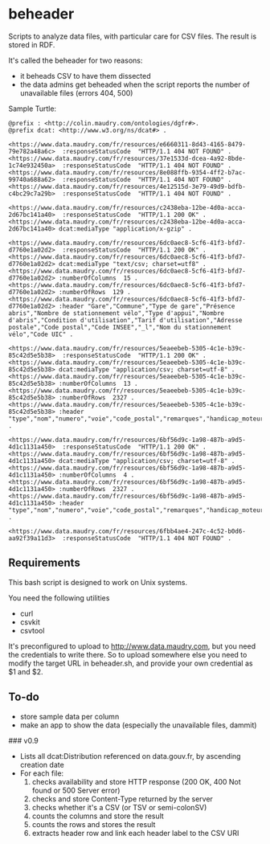 # beheader
Scripts to analyze data files, with particular care for  CSV files. The result is stored in RDF.

It's called the beheader for two reasons:

* it beheads CSV to have them dissected
* the data admins get beheaded when the script reports the number of unavailable files (errors 404, 500)

Sample Turtle:

```turtle
@prefix : <http://colin.maudry.com/ontologies/dgfr#>.
@prefix dcat: <http://www.w3.org/ns/dcat#> .

<https://www.data.maudry.com/fr/resources/e6660311-8d43-4165-8479-79e782a48a6c>  :responseStatusCode  "HTTP/1.1 404 NOT FOUND" .
<https://www.data.maudry.com/fr/resources/37e1533d-dcea-4a92-8bde-1c74e932450a>  :responseStatusCode  "HTTP/1.1 404 NOT FOUND" .
<https://www.data.maudry.com/fr/resources/8e088ffb-9354-4ff2-b7ac-99740a688a62>  :responseStatusCode  "HTTP/1.1 404 NOT FOUND" .
<https://www.data.maudry.com/fr/resources/4e12515d-3e79-49d9-bdfb-c4bc29c7a29b>  :responseStatusCode  "HTTP/1.1 404 NOT FOUND" .

<https://www.data.maudry.com/fr/resources/c2438eba-12be-4d0a-acca-2d67bc141a40>  :responseStatusCode  "HTTP/1.1 200 OK" .
<https://www.data.maudry.com/fr/resources/c2438eba-12be-4d0a-acca-2d67bc141a40> dcat:mediaType "application/x-gzip" .

<https://www.data.maudry.com/fr/resources/6dc0aec8-5cf6-41f3-bfd7-d7760e1a02d2>  :responseStatusCode  "HTTP/1.1 200 OK" .
<https://www.data.maudry.com/fr/resources/6dc0aec8-5cf6-41f3-bfd7-d7760e1a02d2> dcat:mediaType "text/csv; charset=utf8" .
<https://www.data.maudry.com/fr/resources/6dc0aec8-5cf6-41f3-bfd7-d7760e1a02d2> :numberOfColumns  15 .
<https://www.data.maudry.com/fr/resources/6dc0aec8-5cf6-41f3-bfd7-d7760e1a02d2> :numberOfRows  129 .
<https://www.data.maudry.com/fr/resources/6dc0aec8-5cf6-41f3-bfd7-d7760e1a02d2> :header "Gare","Commune","Type de gare","Présence abris","Nombre de stationnement vélo","Type d'appui","Nombre d'abris","Condition d'utilisation","Tarif d'utilisation","Adresse postale","Code postal","Code INSEE","_l","Nom du stationnement vélo","Code UIC" .

<https://www.data.maudry.com/fr/resources/5eaeebeb-5305-4c1e-b39c-85c42d5e5b38>  :responseStatusCode  "HTTP/1.1 200 OK" .
<https://www.data.maudry.com/fr/resources/5eaeebeb-5305-4c1e-b39c-85c42d5e5b38> dcat:mediaType "application/csv; charset=utf-8" .
<https://www.data.maudry.com/fr/resources/5eaeebeb-5305-4c1e-b39c-85c42d5e5b38> :numberOfColumns  13 .
<https://www.data.maudry.com/fr/resources/5eaeebeb-5305-4c1e-b39c-85c42d5e5b38> :numberOfRows  2327 .
<https://www.data.maudry.com/fr/resources/5eaeebeb-5305-4c1e-b39c-85c42d5e5b38> :header "type","nom","numero","voie","code_postal","remarques","handicap_moteur","handicap_visuel","handicap_auditif","lien","coordx_wgs","coordy_wgs","column_14" .

<https://www.data.maudry.com/fr/resources/6bf56d9c-1a98-487b-a9d5-4d1c1131a450>  :responseStatusCode  "HTTP/1.1 200 OK" .
<https://www.data.maudry.com/fr/resources/6bf56d9c-1a98-487b-a9d5-4d1c1131a450> dcat:mediaType "application/csv; charset=utf-8" .
<https://www.data.maudry.com/fr/resources/6bf56d9c-1a98-487b-a9d5-4d1c1131a450> :numberOfColumns  4 .
<https://www.data.maudry.com/fr/resources/6bf56d9c-1a98-487b-a9d5-4d1c1131a450> :numberOfRows  2327 .
<https://www.data.maudry.com/fr/resources/6bf56d9c-1a98-487b-a9d5-4d1c1131a450> :header "type","nom","numero","voie","code_postal","remarques","handicap_moteur","handicap_visuel","handicap_auditif","lien","coordx_wgs","coordy_wgs","column_14" .

<https://www.data.maudry.com/fr/resources/6fbb4ae4-247c-4c52-b0d6-aa92f39a11d3>  :responseStatusCode  "HTTP/1.1 404 NOT FOUND" .
```

## Requirements

This bash script is designed to work on Unix systems.

You need the following utilities

* curl
* csvkit
* csvtool

It's preconfigured to upload to http://www.data.maudry.com, but you need the credentials to write there. So to upload somewhere else you need to modify the target URL in beheader.sh, and provide your own credential as $1 and $2.

## To-do

* store sample data per column
* make an app to show the data (especially the unavailable files, dammit)

### v0.9

* Lists all dcat:Distribution referenced on data.gouv.fr, by ascending creation date
* For each file:
	1. checks availability and store HTTP response (200 OK, 400 Not found or 500 Server error)
	2. checks and store Content-Type returned by the server
	2. checks whether it's a CSV (or TSV or semi-colonSV)
	3. counts the columns and store the result
	4. counts the rows and stores the result
	5. extracts header row and link each header label to the CSV URI







